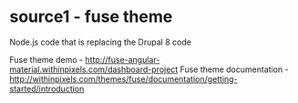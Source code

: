 # source1 - fuse theme
Node.js code that is replacing the Drupal 8 code 

Fuse theme demo - http://fuse-angular-material.withinpixels.com/dashboard-project
Fuse theme documentation - http://withinpixels.com/themes/fuse/documentation/getting-started/introduction
